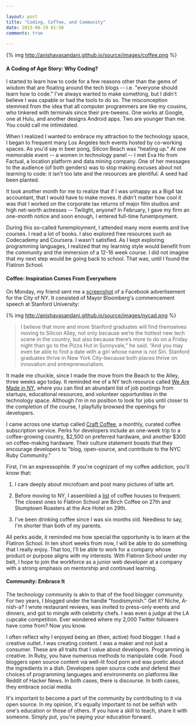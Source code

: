 ```yaml
---

layout: post
title: "Coding, Coffee, and Community"
date: 2013-06-19 01:58
comments: true
 
---
```


{% img http://anishavasandani.github.io/source/images/coffee.png %} 

#### A Coding of Age Story: Why Coding?

I started to learn how to code for a few reasons other than the gems of wisdom that are floating around the tech blogs -- i.e. "everyone should learn how to code." I've always wanted to make something, but I didn't believe I was capable or had the tools to do so. The misconception stemmed from the idea that all computer programmers are like my cousins, who tinkered with terminals since their pre-tweens. One works at Google, one at Hulu, and another designs Android apps. Two are younger than me. You could call me intimidated.

When I realized I wanted to embrace my attraction to the technology space, I began to frequent many Los Angeles tech events hosted by co-working spaces. As you'd say in beer pong, Silicon Beach was "heating up." At one memorable event -- a women in technology panel -- I met Eva Ho from Factual, a location platform and data mining company. One of her messages to the audience (of both genders) was to stop making excuses about not learning to code: it isn't too late and the resources are plentiful. A seed had been planted. 

It took another month for me to realize that if I was unhappy as a Big4 tax accountant, that I would have to make moves. It didn't matter how cool it was that I worked on the corporate tax returns of major film studios and high net-worth actresses -- Twilight, anyone? In February, I gave my firm an one-month notice and soon enough, I entered full-time funempoyment.

During this so-called funemployment, I attended many more events and live courses. I read a lot of books. I also explored free resources such as Codecademy and Coursera. I wasn't satisfied. As I kept exploring programming languages, I realized that my learning style would benefit from the community and the immersion of a 12-16 week course. I did not imagine that my next step would be going back to school. That was, until I found the Flatiron School. 

#### Coffee: Inspiration Comes From Everywhere

On Monday, my friend sent me a [screenshot](https://fbcdn-sphotos-a-a.akamaihd.net/hphotos-ak-prn1/996861_10200434413956193_1597695876_n.jpg) of a Facebook advertisement for the City of NY. It consisted of Mayor Bloomberg's commencement speech at Stanford University:

{% img http://anishavasandani.github.io/source/images/nycad.png %} 

> I believe that more and more Stanford graduates will find themselves moving to Silicon Alley, not only because we’re the hottest new tech scene in the country, but also because there’s more to do on a Friday night than go to the Pizza Hut in Sunnyvale,” he said. “And you may even be able to find a date with a girl whose name is not Siri. Stanford graduates thrive in New York City–because both places thrive on innovation and entrepreneurialism.

It made me chuckle, since I made the move from the Beach to the Alley, three weeks ago today. It reminded me of a NY tech resource called [We Are Made in NY](http://www.wearemadeinny.com), where you can find an abundant list of job postings from startups, educational resources, and volunteer opportunities in the technology space. Although I'm in no position to look for jobs until closer to the completion of the course, I playfully browsed the openings for developers.

I came across one startup called [Craft Coffee](http://code.craftcoffee.com), a monthly, curated coffee subscription service. Perks for developers include an one-week trip to a coffee-growing country, $2,500 on preferred hardware, and another $300 on coffee-making hardware. Their culture statement boasts that they encourage developers to "blog, open-source, and contribute to the NYC Ruby Community."

First, I'm an espressophile. If you're cognizant of my coffee addiction, you'll know that:

1) I care deeply about microfoam and post many pictures of latte art. 

2) Before moving to NY, I assembled a [list](http://imbibemagazine.com/Best-Coffee-in-New-York-City) of coffee houses to frequent. The closest ones to Flatiron School are Birch Coffee on 27th and Stumptown Roasters at the Ace Hotel on 29th. 

3) I've been drinking coffee since I was six months old. Needless to say, I'm shorter than both of my parents.
  
All perks aside, it reminded me how special the opportunity is to learn at the Flatiron School. In ten short weeks from now, I will be able to do something that I really enjoy. That too, I'll be able to work for a company whose product or purpose aligns with my interests. With Flatiron School under my belt, I hope to join the workforce as a junior web developer at a company with a strong emphasis on mentorship and continued learning. 

#### Community: Embrace It

The technology community is akin to that of the food blogger community. For two years, I blogged under the handle "foodismynish." Get it? Niche, A-nish-a? I wrote restaurant reviews, was invited to press-only events and dinners, and got to mingle with celebrity chefs. I was even a judge at the LA cupcake competition. Ever wondered where my 2,000 Twitter followers have come from? Now you know.

I often reflect why I enjoyed being an (then, active) food blogger. I had a creative outlet. I was creating content. I was a maker and not just a consumer. These are all traits that I value about developers. Programming is creative. In Ruby, you have numerous methods to manipulate code. Food bloggers open source content via well-lit food porn and wax poetic about the ingredients in a dish. Developers open source code and defend their choices of programming languages and environments on platforms like Reddit of Hacker News. In both cases, there is discourse. In both cases, they embrace social media. 

It's important to become a part of the community by contributing to it via open source. In my opinion, it's equally important to not be selfish with one's education or those of others. If you have a skill to teach, share it with someone. Simply put, you're paying your education forward. 
